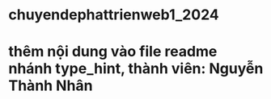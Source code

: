 # chuyendephattrienweb1_2024
# thêm nội dung vào file readme nhánh type_hint, thành viên: Nguyễn Thành Nhân